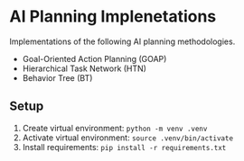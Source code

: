 # AI Planning Implenetations

Implementations of the following AI planning methodologies.

- Goal-Oriented Action Planning (GOAP)
- Hierarchical Task Network (HTN)
- Behavior Tree (BT)

## Setup

1. Create virtual environment: `python -m venv .venv`
2. Activate virtual environment: `source .venv/bin/activate`
3. Install requirements: `pip install -r requirements.txt`
